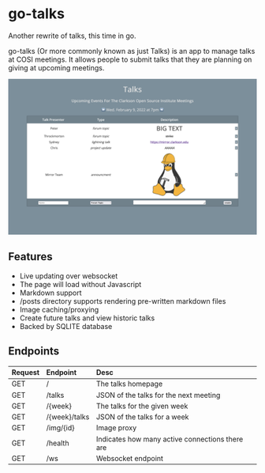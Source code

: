 # go-talks

Another rewrite of talks, this time in go.

go-talks (Or more commonly known as just Talks) is an app to manage talks at COSI meetings. It allows people to submit talks that they are planning on giving at upcoming meetings.

![preview](talkspreview.png)

## Features

- Live updating over websocket
- The page will load without Javascript
- Markdown support
- /posts directory supports rendering pre-written markdown files
- Image caching/proxying
- Create future talks and view historic talks
- Backed by SQLITE database

## Endpoints

| Request | Endpoint           | Desc                                             |
| :------ | :----------------- | :----------------------------------------------- |
| GET     | /                  | The talks homepage                               |
| GET     | /talks             | JSON of the talks for the next meeting           |
| GET     | /{week}            | The talks for the given week                     |
| GET     | /{week}/talks      | JSON of the talks for a week                     |
| GET     | /img/{id}          | Image proxy                                      |
| GET     | /health            | Indicates how many active connections there are  |
| GET     | /ws                | Websocket endpoint                               |
